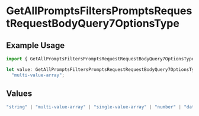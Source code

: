 # GetAllPromptsFiltersPromptsRequestRequestBodyQuery7OptionsType

## Example Usage

```typescript
import { GetAllPromptsFiltersPromptsRequestRequestBodyQuery7OptionsType } from "@orq-ai/node/models/operations";

let value: GetAllPromptsFiltersPromptsRequestRequestBodyQuery7OptionsType =
  "multi-value-array";
```

## Values

```typescript
"string" | "multi-value-array" | "single-value-array" | "number" | "date" | "object" | "boolean" | "evaluator"
```